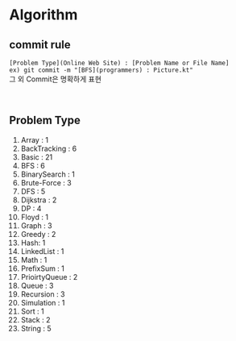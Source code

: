 # Algorithm

## commit rule 
``[Problem Type](Online Web Site) : [Problem Name or File Name]``<br>
``ex) git commit -m "[BFS](programmers) : Picture.kt"``<br>
그  외  Commit은 명확하게 표현

<br>

## Problem Type
1. Array : 1
2. BackTracking : 6
3. Basic : 21
4. BFS : 6
5. BinarySearch : 1
6. Brute-Force : 3
7. DFS : 5
8. Dijkstra : 2
9. DP : 4
10. Floyd : 1
11. Graph : 3
12. Greedy : 2
13. Hash: 1
14. LinkedList : 1
15. Math : 1
16. PrefixSum : 1
17. PrioirtyQueue : 2
18. Queue : 3
19. Recursion : 3
20. Simulation : 1
21. Sort : 1
22. Stack : 2
23. String : 5
